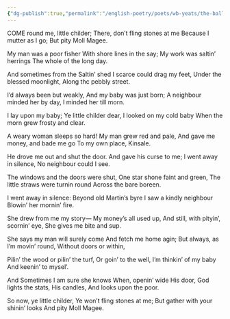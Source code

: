 ```yaml
---
{"dg-publish":true,"permalink":"/english-poetry/poets/wb-yeats/the-ballad-of-moll-magee/"}
---
```



COME round me, little childer;
There, don’t fling stones at me
Because I mutter as I go;
But pity Moll Magee.

My man was a poor fisher
With shore lines in the say;
My work was saltin’ herrings
The whole of the long day.

And sometimes from the Saltin’ shed
I scarce could drag my feet,
Under the blessed moonlight,
Along thc pebbly street.

I’d always been but weakly,
And my baby was just born;
A neighbour minded her by day,
I minded her till morn.

I lay upon my baby;
Ye little childer dear,
I looked on my cold baby
When the morn grew frosty and clear.

A weary woman sleeps so hard!
My man grew red and pale,
And gave me money, and bade me go
To my own place, Kinsale.

He drove me out and shut the door.
And gave his curse to me;
I went away in silence,
No neighbour could I see.

The windows and the doors were shut,
One star shone faint and green,
The little straws were turnin round
Across the bare boreen.

I went away in silence:
Beyond old Martin’s byre
I saw a kindly neighbour
Blowin’ her mornin’ fire.

She drew from me my story—
My money’s all used up,
And still, with pityin’, scornin’ eye,
She gives me bite and sup.

She says my man will surely come
And fetch me home agin;
But always, as I’m movin’ round,
Without doors or within,

Pilin’ the wood or pilin’ the turf,
Or goin’ to the well,
I’m thinkin’ of my baby
And keenin’ to mysel’.

And Sometimes I am sure she knows
When, openin’ wide His door,
God lights the stats, His candles,
And looks upon the poor.

So now, ye little childer,
Ye won’t fling stones at me;
But gather with your shinin’ looks
And pity Moll Magee.
